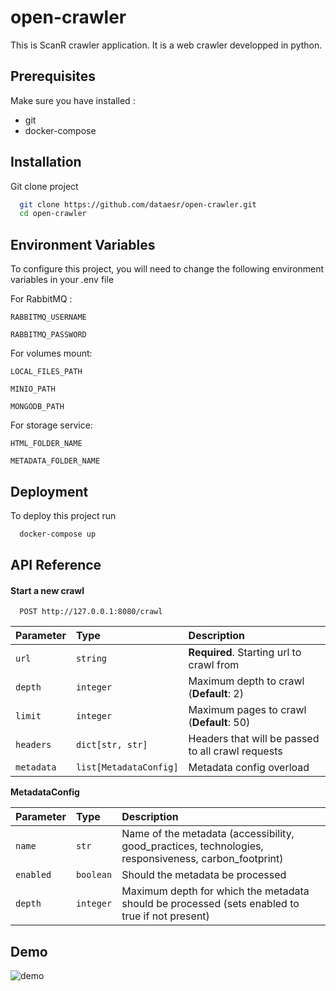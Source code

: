 # open-crawler

This is ScanR crawler application. It is a web crawler developped in python.
## Prerequisites

Make sure you have installed :

* git
* docker-compose
## Installation

Git clone project

```bash
  git clone https://github.com/dataesr/open-crawler.git
  cd open-crawler
```
    
## Environment Variables

To configure this project, you will need to change the following environment variables in your .env file

For RabbitMQ :

`RABBITMQ_USERNAME`

`RABBITMQ_PASSWORD`

For volumes mount:

`LOCAL_FILES_PATH`

`MINIO_PATH`

`MONGODB_PATH`

For storage service:

`HTML_FOLDER_NAME`

`METADATA_FOLDER_NAME`



## Deployment

To deploy this project run

```bash
  docker-compose up
```


## API Reference

#### Start a new crawl

```http
  POST http://127.0.0.1:8080/crawl
```

| Parameter | Type     | Description                |
| :-------- | :------- | :------------------------- |
| `url` | `string` | **Required**. Starting url to crawl from |
| `depth` | `integer` | Maximum depth to crawl (**Default**: 2) |
| `limit` | `integer` | Maximum pages to crawl (**Default**: 50) |
| `headers` | `dict[str, str]` | Headers that will be passed to all crawl requests |
| `metadata` | `list[MetadataConfig]` | Metadata config overload |

**MetadataConfig**

| Parameter | Type     | Description                |
| :-------- | :------- | :------------------------- |
| `name` | `str` | Name of the metadata (accessibility, good_practices, technologies, responsiveness, carbon_footprint) |
| `enabled` | `boolean` | Should the metadata be processed |
| `depth` | `integer` | Maximum depth for which the metadata should be processed (sets enabled to true if not present)|



## Demo

![demo](./demo/demo.gif)

